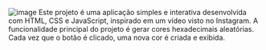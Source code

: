 ![image](https://github.com/user-attachments/assets/da430c69-afb4-4859-85ea-b899d87d7cae)
Este projeto é uma aplicação simples e interativa desenvolvida com HTML, CSS e JavaScript, inspirado em um vídeo visto no Instagram.
A funcionalidade principal do projeto é gerar cores hexadecimais aleatórias. Cada vez que o botão é clicado, uma nova cor é criada e exibida.
